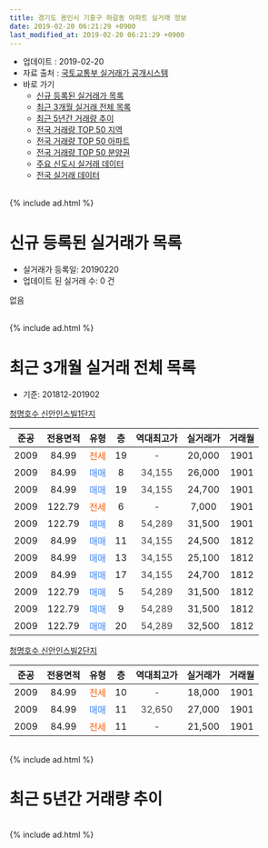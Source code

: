 ```yaml
---
title: 경기도 용인시 기흥구 하갈동 아파트 실거래 정보
date: 2019-02-20 06:21:29 +0900
last_modified_at: 2019-02-20 06:21:29 +0900
---
```


* 업데이트 : 2019-02-20
* 자료 출처 : [국토교통부 실거래가 공개시스템](http://rt.molit.go.kr)
* 바로 가기
    * [신규 등록된 실거래가 목록](#신규-등록된-실거래가-목록)
    * [최근 3개월 실거래 전체 목록](#최근-3개월-실거래-전체-목록)
    * [최근 5년간 거래량 추이](#최근-5년간-거래량-추이)
    * [전국 거래량 TOP 50 지역](https://inasie.github.io/apt-trade-info/최근-3개월-전국에서-가장-거래가-많이-발생한-지역)
    * [전국 거래량 TOP 50 아파트](https://inasie.github.io/apt-trade-info/최근-3개월-전국에서-가장-거래가-많이-발생한-아파트)
    * [전국 거래량 TOP 50 분양권](https://inasie.github.io/apt-trade-info/최근-3개월-전국에서-가장-거래가-많이-발생한-분양권)
    * [주요 신도시 실거래 데이터](https://inasie.github.io/apt-trade-info/주요-신도시)
    * [전국 실거래 데이터](https://inasie.github.io/apt-trade-info/전국)
<br>
{% include ad.html %}
<br>

# 신규 등록된 실거래가 목록
* 실거래가 등록일: 20190220
* 업데이트 된 실거래 수: 0 건

없음

<br>
{% include ad.html %}
<br>

# 최근 3개월 실거래 전체 목록
* 기준: 201812-201902


[청명호수 신안인스빌1단지](https://search.naver.com/search.naver?query=%EA%B2%BD%EA%B8%B0%EB%8F%84+%EC%9A%A9%EC%9D%B8%EC%8B%9C+%EA%B8%B0%ED%9D%A5%EA%B5%AC+%ED%95%98%EA%B0%88%EB%8F%99+%EC%B2%AD%EB%AA%85%ED%98%B8%EC%88%98+%EC%8B%A0%EC%95%88%EC%9D%B8%EC%8A%A4%EB%B9%8C1%EB%8B%A8%EC%A7%80)

|준공|전용면적|유형|층|역대최고가|실거래가|거래월|
|:---:|:---:|:---:|:---:|:---:|:---:|:---:|
|2009|84.99|<span style="color:#ff5a00">전세</span>|19|<span style="color:#444444">-</span>|20,000|1901|
|2009|84.99|<span style="color:#4285f3">매매</span>|8|<span style="color:#444444">34,155</span>|26,000|1901|
|2009|84.99|<span style="color:#4285f3">매매</span>|19|<span style="color:#444444">34,155</span>|24,700|1901|
|2009|122.79|<span style="color:#ff5a00">전세</span>|6|<span style="color:#444444">-</span>|7,000|1901|
|2009|122.79|<span style="color:#4285f3">매매</span>|8|<span style="color:#444444">54,289</span>|31,500|1901|
|2009|84.99|<span style="color:#4285f3">매매</span>|11|<span style="color:#444444">34,155</span>|24,500|1812|
|2009|84.99|<span style="color:#4285f3">매매</span>|13|<span style="color:#444444">34,155</span>|25,100|1812|
|2009|84.99|<span style="color:#4285f3">매매</span>|17|<span style="color:#444444">34,155</span>|24,700|1812|
|2009|122.79|<span style="color:#4285f3">매매</span>|5|<span style="color:#444444">54,289</span>|31,500|1812|
|2009|122.79|<span style="color:#4285f3">매매</span>|9|<span style="color:#444444">54,289</span>|31,500|1812|
|2009|122.79|<span style="color:#4285f3">매매</span>|20|<span style="color:#444444">54,289</span>|32,500|1812|

[청명호수 신안인스빌2단지](https://search.naver.com/search.naver?query=%EA%B2%BD%EA%B8%B0%EB%8F%84+%EC%9A%A9%EC%9D%B8%EC%8B%9C+%EA%B8%B0%ED%9D%A5%EA%B5%AC+%ED%95%98%EA%B0%88%EB%8F%99+%EC%B2%AD%EB%AA%85%ED%98%B8%EC%88%98+%EC%8B%A0%EC%95%88%EC%9D%B8%EC%8A%A4%EB%B9%8C2%EB%8B%A8%EC%A7%80)

|준공|전용면적|유형|층|역대최고가|실거래가|거래월|
|:---:|:---:|:---:|:---:|:---:|:---:|:---:|
|2009|84.99|<span style="color:#ff5a00">전세</span>|10|<span style="color:#444444">-</span>|18,000|1901|
|2009|84.99|<span style="color:#4285f3">매매</span>|11|<span style="color:#444444">32,650</span>|27,000|1901|
|2009|84.99|<span style="color:#ff5a00">전세</span>|11|<span style="color:#444444">-</span>|21,500|1901|


<br>
{% include ad.html %}
<br>

# 최근 5년간 거래량 추이


<div style="width:100%;">
    <canvas id="deal_progress" height="200"></canvas>
</div>

<script>
new Chart(document.getElementById("deal_progress"), {
    type: 'line',
    data: {
        labels: ['201402','201403','201404','201405','201406','201407','201408','201409','201410','201411','201412','201501','201502','201503','201504','201505','201506','201507','201508','201509','201510','201511','201512','201601','201602','201603','201604','201605','201606','201607','201608','201609','201610','201611','201612','201701','201702','201703','201704','201705','201706','201707','201708','201709','201710','201711','201712','201801','201802','201803','201804','201805','201806','201807','201808','201809','201810','201811','201812','201901','201902'],
        datasets: [{
            label: '매매',
            pointRadius: 1,
            data: [5, 3, 2, 1, 1, 4, 6, 4, 7, 5, 1, 7, 4, 5, 12, 7, 12, 17, 7, 4, 4, 2, 3, 6, 1, 2, 6, 5, 3, 6, 3, 4, 9, 8, 0, 3, 2, 5, 3, 1, 3, 6, 3, 1, 5, 2, 0, 1, 3, 2, 4, 3, 5, 11, 20, 22, 22, 16, 6, 4, 0],
            borderColor: "rgba(255, 201, 14, 1)",
            backgroundColor: "rgba(255, 201, 14, 0.5)",
            fill: false,
            lineTension: 0
        },{
            label: '전월세',
            pointRadius: 1,
            data: [15, 7, 5, 3, 4, 4, 5, 3, 3, 3, 1, 4, 5, 8, 4, 4, 7, 13, 8, 9, 17, 12, 8, 13, 12, 13, 5, 7, 7, 14, 12, 9, 1, 9, 0, 1, 3, 3, 3, 2, 3, 5, 2, 13, 20, 11, 5, 10, 10, 15, 10, 5, 4, 3, 4, 4, 1, 0, 0, 4, 0],
            borderColor: "rgba(0, 141, 185, 1)",
            backgroundColor: "rgba(0, 141, 185, 0.5)",
            fill: false,
            lineTension: 0
        }
        ]
    },
    options: {
        responsive: true,
        title: {
            display: false
        },
        tooltips: {
            mode: 'index',
            intersect: false
        },
        hover: {
            mode: 'nearest',
            intersect: true
        },
        scales: {
            xAxes: [{
                display: true,
                scaleLabel: {
                    display: true,
                    labelString: '년/월'
                }
            }],
            yAxes: [{
                display: true,
                ticks: {
                    suggestedMin: 0,
                },
                scaleLabel: {
                    display: true,
                    labelString: '실거래 수'
                }
            }]
        }
    }
});

</script>


<br>
{% include ad.html %}
<br>

